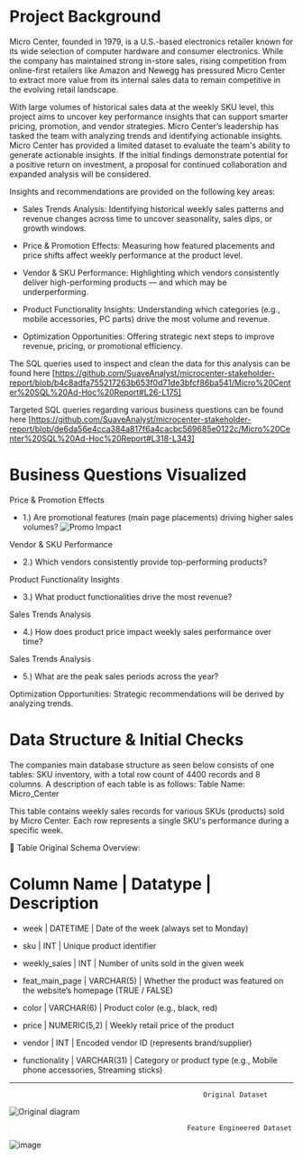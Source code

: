 # Project Background
Micro Center, founded in 1979, is a U.S.-based electronics retailer known for its wide selection of computer hardware and consumer electronics. While the company has maintained strong in-store sales, rising competition from online-first retailers like Amazon and Newegg has pressured Micro Center to extract more value from its internal sales data to remain competitive in the evolving retail landscape.

With large volumes of historical sales data at the weekly SKU level, this project aims to uncover key performance insights that can support smarter pricing, promotion, and vendor strategies. Micro Center’s leadership has tasked the team with analyzing trends and identifying actionable insights. Micro Center has provided a limited dataset to evaluate the team's ability to generate actionable insights. If the initial findings demonstrate potential for a positive return on investment, a proposal for continued collaboration and expanded analysis will be considered.


Insights and recommendations are provided on the following key areas:

  * Sales Trends Analysis: Identifying historical weekly sales patterns and revenue changes across time to uncover seasonality, sales dips, or growth windows.

  * Price & Promotion Effects: Measuring how featured placements and price shifts affect weekly performance at the product level.

  * Vendor & SKU Performance: Highlighting which vendors consistently deliver high-performing products — and which may be underperforming.

  * Product Functionality Insights: Understanding which categories (e.g., mobile accessories, PC parts) drive the most volume and revenue.

  * Optimization Opportunities: Offering strategic next steps to improve revenue, pricing, or promotional efficiency.

The SQL queries used to inspect and clean the data for this analysis can be found here [https://github.com/SuaveAnalyst/microcenter-stakeholder-report/blob/b4c8adfa755217263b653f0d71de3bfcf86ba541/Micro%20Center%20SQL%20Ad-Hoc%20Report#L26-L175]

Targeted SQL queries regarding various business questions can be found here [https://github.com/SuaveAnalyst/microcenter-stakeholder-report/blob/de6da56e4cca384a817f6a4cacbc569685e0122c/Micro%20Center%20SQL%20Ad-Hoc%20Report#L318-L343]

# Business Questions Visualized
Price & Promotion Effects
 * 1.) Are promotional features (main page placements) driving higher sales volumes? ![Promo Impact](plots/06_avg_weekly_sales_promo_vs_no_promo.png)

Vendor & SKU Performance
 * 2.) Which vendors consistently provide top-performing products?

Product Functionality Insights
 * 3.) What product functionalities drive the most revenue?

Sales Trends Analysis
 * 4.) How does product price impact weekly sales performance over time?

Sales Trends Analysis
 * 5.) What are the peak sales periods across the year?

Optimization Opportunities: Strategic recommendations will be derived by analyzing trends.



# Data Structure & Initial Checks

The companies main database structure as seen below consists of one tables: SKU inventory, with a total row count of 4400 records and 8 columns. A description of each table is as follows:
Table Name: Micro_Center

This table contains weekly sales records for various SKUs (products) sold by Micro Center. Each row represents a single SKU's performance during a specific week.

🧾 Table Original Schema Overview:

# Column Name       |    Datatype	        |     Description

 * week             |   DATETIME	        |     Date of the week (always set to Monday)
   
 * sku	            |   INT	                |     Unique product identifier
   
 * weekly_sales	    |   INT	                |     Number of units sold in the given week
   
 * feat_main_page   |	VARCHAR(5)	        |     Whether the product was featured on the website’s homepage (TRUE / FALSE)
   
 * color	        |   VARCHAR(6)	        |     Product color (e.g., black, red)
   
 * price	        |   NUMERIC(5,2)	    |     Weekly retail price of the product
   
 * vendor	        |   INT	                |     Encoded vendor ID (represents brand/supplier)
   
 * functionality	|   VARCHAR(31)	        |     Category or product type (e.g., Mobile phone accessories, Streaming sticks)

*********************************************************************************************************************************



                                                    Original Dataset
![Original diagram](https://github.com/user-attachments/assets/80da0607-1418-48b8-8aef-c76b85d30b7c)

                                                Feature Engineered Dataset
![image](https://github.com/user-attachments/assets/93cd553c-f548-43ca-8db4-ab4080e1a72f)


